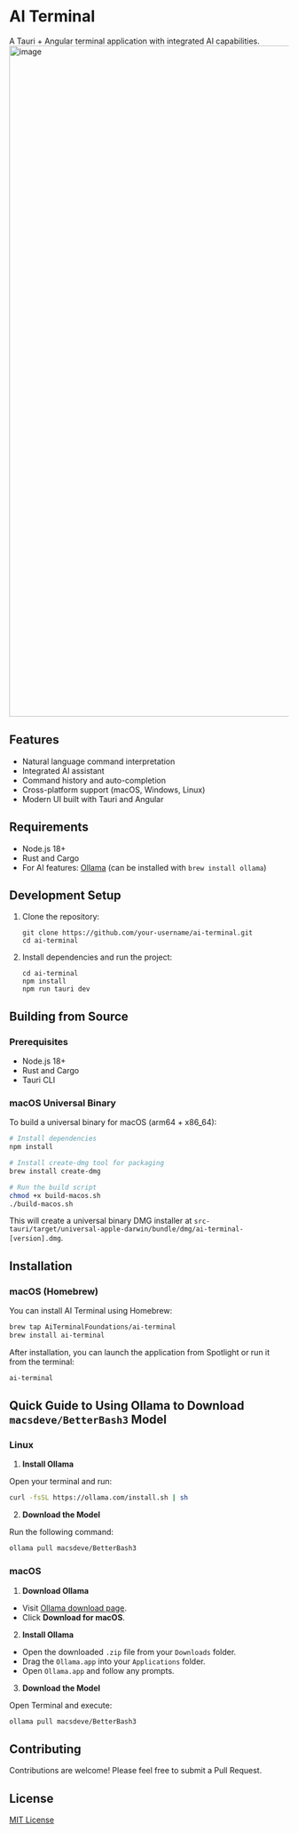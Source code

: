 # AI Terminal

A Tauri + Angular terminal application with integrated AI capabilities.
<img width="1207" alt="image" src="https://github.com/user-attachments/assets/703832ae-360d-4bc5-9d8b-339a282d05ff" />

## Features

- Natural language command interpretation
- Integrated AI assistant
- Command history and auto-completion
- Cross-platform support (macOS, Windows, Linux)
- Modern UI built with Tauri and Angular

## Requirements

- Node.js 18+
- Rust and Cargo
- For AI features: [Ollama](https://ollama.ai/) (can be installed with `brew install ollama`)

## Development Setup

1. Clone the repository:
   ```
   git clone https://github.com/your-username/ai-terminal.git
   cd ai-terminal
   ```

2. Install dependencies and run the project:
   ```
   cd ai-terminal
   npm install
   npm run tauri dev
   ```

## Building from Source

### Prerequisites

- Node.js 18+
- Rust and Cargo
- Tauri CLI

### macOS Universal Binary

To build a universal binary for macOS (arm64 + x86_64):

```bash
# Install dependencies
npm install

# Install create-dmg tool for packaging
brew install create-dmg

# Run the build script
chmod +x build-macos.sh
./build-macos.sh
```

This will create a universal binary DMG installer at `src-tauri/target/universal-apple-darwin/bundle/dmg/ai-terminal-[version].dmg`.

## Installation

### macOS (Homebrew)

You can install AI Terminal using Homebrew:

```bash
brew tap AiTerminalFoundations/ai-terminal
brew install ai-terminal
```

After installation, you can launch the application from Spotlight or run it from the terminal:

```bash
ai-terminal
```

## Quick Guide to Using Ollama to Download `macsdeve/BetterBash3` Model

### Linux

1. **Install Ollama**

Open your terminal and run:

```bash
curl -fsSL https://ollama.com/install.sh | sh
```

2. **Download the Model**

Run the following command:

```bash
ollama pull macsdeve/BetterBash3
```

### macOS

1. **Download Ollama**

- Visit [Ollama download page](https://ollama.com/download/mac).
- Click **Download for macOS**.

2. **Install Ollama**

- Open the downloaded `.zip` file from your `Downloads` folder.
- Drag the `Ollama.app` into your `Applications` folder.
- Open `Ollama.app` and follow any prompts.

3. **Download the Model**

Open Terminal and execute:

```bash
ollama pull macsdeve/BetterBash3
```

## Contributing

Contributions are welcome! Please feel free to submit a Pull Request.

## License

[MIT License](LICENSE)

